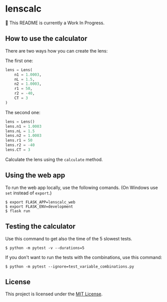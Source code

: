 # lenscalc

:construction: This README is currently a Work In Progress.

## How to use the calculator

There are two ways how you can create the lens:

The first one:
```python
lens = Lens(
    n1 = 1.0003,
    nL = 1.5,
    n2 = 1.0003,
    r1 = 50,
    r2 = -40,
    CT = 3
)
```
The second one:
```python
lens = Lens()
lens.n1 = 1.0003
lens.nL = 1.5
lens.n2 = 1.0003
lens.r1 = 50
lens.r2 = -40
lens.CT = 3
```

Calculate the lens using the `calculate` method.

## Using the web app

To run the web app locally, use the following comands.
(On Windows use `set` instead of `export`.)
```
$ export FLASK_APP=lenscalc_web
$ export FLASK_ENV=development
$ flask run
```

## Testing the calculator
Use this command to get also the time of the 5 slowest tests.
```
$ python -m pytest -v --durations=5
```
If you don't want to run the tests with the combinations, use this command:
```
$ python -m pytest --ignore=test_variable_combinations.py
```

## License
This project is licensed under the [MIT License](LICENSE).
